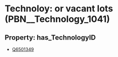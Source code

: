 # Technoloy: __or vacant lots__ (PBN__Technology_1041)

## Property: has_TechnologyID

* [Q6501349](Q6501349)

